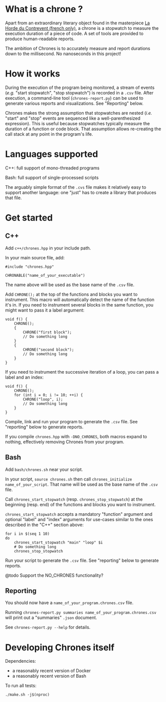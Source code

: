 What is a chrone ?
==================

Apart from an extraordinary literary object found in the masterpiece [La Horde du Contrevent (french only)](https://lavolte.net/livres/la-horde-du-contrevent/), a chrone is a stopwatch to measure the execution duration of a piece of code.
A set of tools are provided to produce human-readable reports.

The ambition of Chrones is to accurately measure and report durations down to the millisecond.
No nanoseconds in this project!

How it works
============

During the execution of the program being monitored, a stream of events (*e.g.* "start stopwatch", "stop stopwatch") is recorded in a `.csv` file.
After execution, a command-line tool (`chrones-report.py`) can be used to generate various reports and visualizations.
See "Reporting" below.

Chrones makes the strong assumption that stopwatches are nested (*i.e.* "start" and "stop" events are sequenced like a well-parenthesized expression).
This is useful because stopwatches typically measure the duration of a function or code block.
That assumption allows re-creating the call stack at any point in the program's life.

Languages supported
===================

C++: full support of mono-threaded programs

Bash: full support of single-processed scripts

The arguably simple format of the `.cvs` file makes it relatively easy to support another language:
one "just" has to create a library that produces that file.

Get started
===========

C++
---

Add `c++/chrones.hpp` in your include path.

In your main source file, add:

    #include "chrones.hpp"

    CHRONABLE("name_of_your_executable")

The name above will be used as the base name of the `.csv` file.

Add `CHRONE();` at the top of the functions and blocks you want to instrument.
This macro will automatically detect the name of the function it's in.
If you need to instrument several blocks in the same function, you might want to pass it a label argument:

    void f() {
        CHRONE();
        {
            CHRONE("first block");
            // Do something long
        }
        {
            CHRONE("second block");
            // Do something long
        }
    }

If you need to instrument the successive iteration of a loop, you can pass a label and an index:

    void f() {
        CHRONE();
        for (int i = 0; i != 10; ++i) {
            CHRONE("loop", i);
            // Do something long
        }
    }

Compile, link and run your program to generate the `.csv` file.
See "reporting" below to generate reports.

If you compile `chrones.hpp` with `-DNO_CHRONES`, both macros expand to nothing, effectively removing Chrones from your program.

Bash
----

Add `bash/chrones.sh` near your script.

In your script, `source chrones.sh` then call `chrones_initialize name_of_your_script`.
That name will be used as the base name of the `.csv` file.

Call `chrones_start_stopwatch` (resp. `chrones_stop_stopwatch`) at the beginning (resp. end) of the functions and blocks you want to instrument.

`chrones_start_stopwatch` accepts a mandatory "function" argument and optional "label" and "index" arguments for use-cases similar to the ones described in the "C++" section above:

    for i in $(seq 1 10)
    do
        chrones_start_stopwatch "main" "loop" $i
        # Do something long
        chrones_stop_stopwatch

Run your script to generate the `.csv` file.
See "reporting" below to generate reports.

@todo Support the NO_CHRONES functionality?

Reporting
---------

You should now have a `name_of_your_program.chrones.csv` file.

Running `chrones-report.py summaries name_of_your_program.chrones.csv` will print out a "summaries" `.json` document.

See `chrones-report.py --help` for details.

Developing Chrones itself
=========================

Dependencies:
- a reasonably recent version of Docker
- a reasonably recent version of Bash

To run all tests:

    ./make.sh -j$(nproc)
